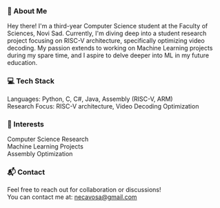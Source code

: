 ### 👋 About Me
Hey there! I'm a third-year Computer Science student at the Faculty of Sciences, Novi Sad. Currently, I'm diving deep into a student research project focusing on RISC-V architecture, specifically optimizing video decoding. My passion extends to working on Machine Learning projects during my spare time, and I aspire to delve deeper into ML in my future education.

### 💻 Tech Stack 
Languages: Python, C, C#, Java, Assembly (RISC-V, ARM) \
Research Focus: RISC-V architecture, Video Decoding Optimization

### 🌱 Interests
Computer Science Research \
Machine Learning Projects \
Assembly Optimization

### 📬 Contact
Feel free to reach out for collaboration or discussions! \
You can contact me at: necavosa@gmail.com
